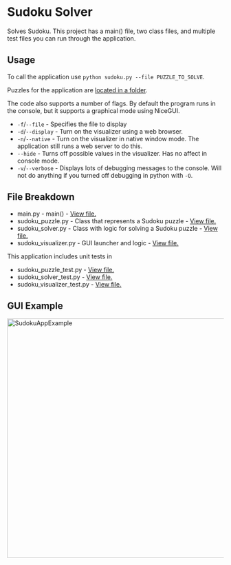 # Sudoku Solver

Solves Sudoku. This project has a main() file, two class files, and multiple test files you can run through the application.

## Usage

To call the application use `python sudoku.py --file PUZZLE_TO_SOLVE`.

Puzzles for the application are [located in a folder](https://github.com/ICodeForCoffee/SudokuSolver/tree/main/Puzzles).

The code also supports a number of flags. By default the program runs in the console, but it supports a graphical mode using NiceGUI.

- `-f`/`--file` - Specifies the file to display
- `-d`/`--display` - Turn on the visualizer using a web browser.
- `-n`/`--native` - Turn on the visualizer in native window mode. The application still runs a web server to do this.
- `--hide` - Turns off possible values in the visualizer. Has no affect in console mode.
- `-v`/`--verbose` - Displays lots of debugging messages to the console. Will not do anything if you turned off debugging in python with `-O`.

## File Breakdown

- main.py - main() - [View file.](https://github.com/ICodeForCoffee/SudokuSolver/blob/main/main.py)
- sudoku_puzzle.py - Class that represents a Sudoku puzzle - [View file.](https://github.com/ICodeForCoffee/SudokuSolver/blob/main/sudoku_puzzle.py)
- sudoku_solver.py - Class with logic for solving a Sudoku puzzle - [View file.](https://github.com/ICodeForCoffee/SudokuSolver/blob/main/sudoku_solver.py)
- sudoku_visualizer.py - GUI launcher and logic - [View file.](https://github.com/ICodeForCoffee/SudokuSolver/blob/main/sudoku_visualizer.py)

This application includes unit tests in

- sudoku_puzzle_test.py - [View file.](https://github.com/ICodeForCoffee/SudokuSolver/blob/main/Tests/sudoku_puzzle_test.py)
- sudoku_solver_test.py - [View file.](https://github.com/ICodeForCoffee/SudokuSolver/blob/main/Tests/sudoku_solver_test.py)
- sudoku_visualizer_test.py - [View file.](https://github.com/ICodeForCoffee/SudokuSolver/blob/main/Tests/sudoku_visualizer_test.py)

## GUI Example

<img width="556" alt="SudokuAppExample" src="https://github.com/user-attachments/assets/5bea2b61-10e9-45d2-9c1a-a983abda20d3" />
